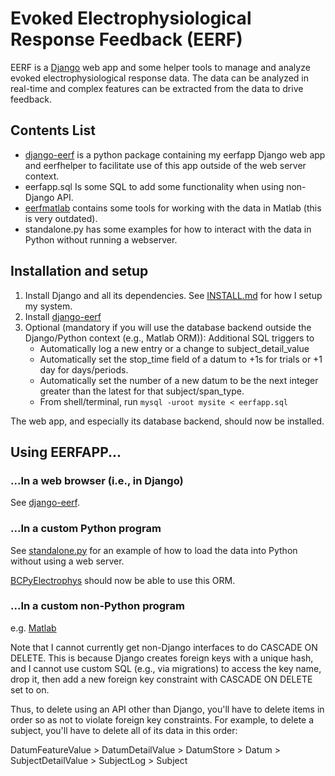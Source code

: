 # Evoked Electrophysiological Response Feedback (EERF)

EERF is a [Django](https://www.djangoproject.com/) web app and some helper tools to manage and analyze evoked electrophysiological response data.
The data can be analyzed in real-time and complex features can be extracted from the data to drive feedback.

## Contents List

- [django-eerf](django-eerf/README.md) is a python package containing my eerfapp Django web app and eerfhelper to facilitate use of this app outside of the web server context.
- eerfapp.sql Is some SQL to add some functionality when using non-Django API.
- [eerfmatlab](eerfmatlab/REAMDE.md) contains some tools for working with the data in Matlab (this is very outdated).
- standalone.py has some examples for how to interact with the data in Python without running a webserver.

## Installation and setup

1. Install Django and all its dependencies. See [INSTALL.md](./INSTALL.md) for how I setup my system.
2. Install [django-eerf](django-eerf/README.md)
3. Optional (mandatory if you will use the database backend outside the Django/Python context (e.g., Matlab ORM)): Additional SQL triggers to
    - Automatically log a new entry or a change to subject_detail_value
    - Automatically set the stop_time field of a datum to +1s for trials or +1 day for days/periods.
    - Automatically set the number of a new datum to be the next integer greater than the latest for that subject/span_type.
    - From shell/terminal, run `mysql -uroot mysite < eerfapp.sql`

The web app, and especially its database backend, should now be installed.

## Using EERFAPP...

### ...In a web browser (i.e., in Django)

See [django-eerf](django-eerf/REAMDE.md).

### ...In a custom Python program

See [standalone.py](./standalone.py) for an example of how to load the data into Python without using a web server.

[BCPyElectrophys](https://github.com/cboulay/BCPyElectrophys) should now be able to use this ORM.

### ...In a custom non-Python program

e.g. [Matlab](eerfmatlab/README.md)

Note that I cannot currently get non-Django interfaces to do CASCADE ON DELETE.
This is because Django creates foreign keys with a unique hash, and I cannot
use custom SQL (e.g., via migrations) to access the key name, drop it, then
add a new foreign key constraint with CASCADE ON DELETE set to on.

Thus, to delete using an API other than Django, you'll have to delete items
in order so as not to violate foreign key constraints.
For example, to delete a subject, you'll have to delete all of its data in this order:

DatumFeatureValue > DatumDetailValue > DatumStore > Datum > SubjectDetailValue > SubjectLog > Subject